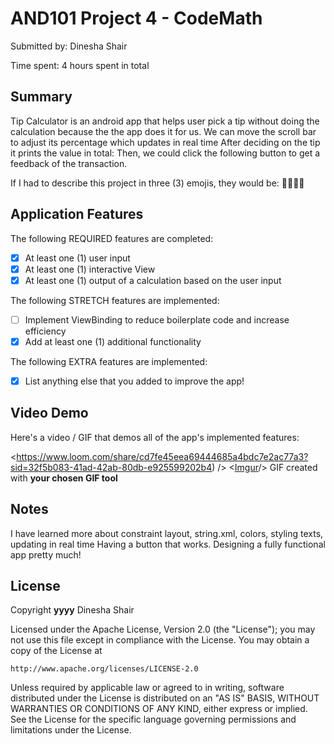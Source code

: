 
# AND101 Project 4 - CodeMath

Submitted by: Dinesha Shair

Time spent: 4 hours spent in total

## Summary

Tip Calculator is an android app that helps user pick a tip without doing the calculation because the 
the app does it for us. We can move the scroll bar to adjust its percentage which updates in real time
After deciding on the tip it prints the value in total: 
Then, we could click the following button to get a feedback of the transaction.

If I had to describe this project in three (3) emojis, they would be: 🥶😼🧞‍♂️
## Application Features

<!-- (This is a comment) Please be sure to change the [ ] to [x] for any features you completed.  If a feature is not checked [x], you might miss the points for that item! -->

The following REQUIRED features are completed:

- [x] At least one (1) user input
- [x] At least one (1) interactive View
- [x] At least one (1) output of a calculation based on the user input

The following STRETCH features are implemented:

- [ ] Implement ViewBinding to reduce boilerplate code and increase efficiency
- [x] Add at least one (1) additional functionality

The following EXTRA features are implemented:

- [x] List anything else that you added to improve the app!

## Video Demo

Here's a video / GIF that demos all of the app's implemented features:

<https://www.loom.com/share/cd7fe45eea69444685a4bdc7e2ac77a3?sid=32f5b083-41ad-42ab-80db-e925599202b4) />
<[Imgur](https://i.imgur.com/jNJtehO.gifv)/>
GIF created with **your chosen GIF tool**

<!-- Recommended tools:
- [Kap](https://getkap.co/) for macOS
- [ScreenToGif](https://www.screentogif.com/) for Windows
- [peek](https://github.com/phw/peek) for Linux. -->

## Notes

I have learned more about constraint layout, string.xml, colors, styling texts, updating in real time
Having a button that works. Designing a fully functional app pretty much!

## License

Copyright **yyyy** Dinesha Shair

Licensed under the Apache License, Version 2.0 (the "License");
you may not use this file except in compliance with the License.
You may obtain a copy of the License at

    http://www.apache.org/licenses/LICENSE-2.0

Unless required by applicable law or agreed to in writing, software
distributed under the License is distributed on an "AS IS" BASIS,
WITHOUT WARRANTIES OR CONDITIONS OF ANY KIND, either express or implied.
See the License for the specific language governing permissions and
limitations under the License.
